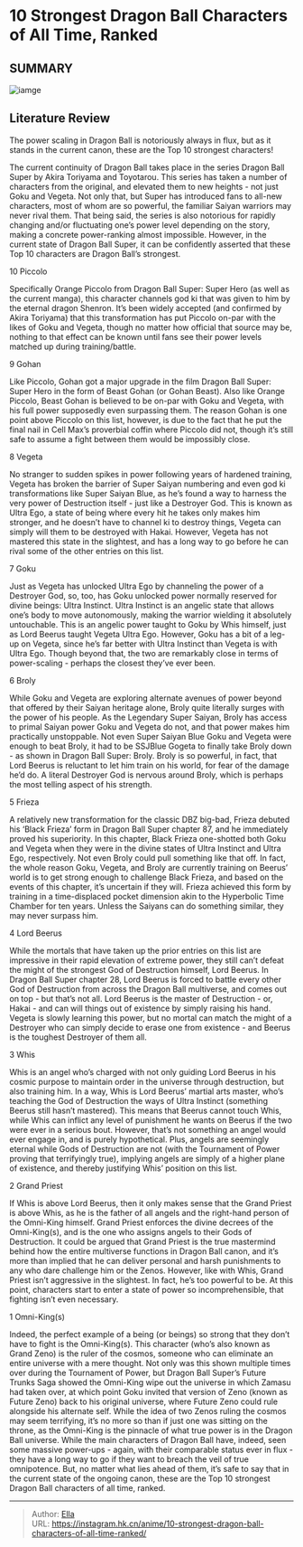 # 10 Strongest Dragon Ball Characters of All Time, Ranked


## SUMMARY 

![iamge](https://static1.srcdn.com/wordpress/wp-content/uploads/2023/10/10-dragon-ball-strongest.jpg)

## Literature Review

The power scaling in Dragon Ball is notoriously always in flux, but as it stands in the current canon, these are the Top 10 strongest characters! 





The current continuity of Dragon Ball takes place in the series Dragon Ball Super by Akira Toriyama and Toyotarou. This series has taken a number of characters from the original, and elevated them to new heights - not just Goku and Vegeta. Not only that, but Super has introduced fans to all-new characters, most of whom are so powerful, the familiar Saiyan warriors may never rival them. That being said, the series is also notorious for rapidly changing and/or fluctuating one’s power level depending on the story, making a concrete power-ranking almost impossible. However, in the current state of Dragon Ball Super, it can be confidently asserted that these Top 10 characters are Dragon Ball’s strongest.









 








 10  Piccolo 
        

Specifically Orange Piccolo from Dragon Ball Super: Super Hero (as well as the current manga), this character channels god ki that was given to him by the eternal dragon Shenron. It’s been widely accepted (and confirmed by Akira Toriyama) that this transformation has put Piccolo on-par with the likes of Goku and Vegeta, though no matter how official that source may be, nothing to that effect can be known until fans see their power levels matched up during training/battle.





 9  Gohan 
        

Like Piccolo, Gohan got a major upgrade in the film Dragon Ball Super: Super Hero in the form of Beast Gohan (or Gohan Beast). Also like Orange Piccolo, Beast Gohan is believed to be on-par with Goku and Vegeta, with his full power supposedly even surpassing them. The reason Gohan is one point above Piccolo on this list, however, is due to the fact that he put the final nail in Cell Max’s proverbial coffin where Piccolo did not, though it’s still safe to assume a fight between them would be impossibly close.





 8  Vegeta 
        

No stranger to sudden spikes in power following years of hardened training, Vegeta has broken the barrier of Super Saiyan numbering and even god ki transformations like Super Saiyan Blue, as he’s found a way to harness the very power of Destruction itself - just like a Destroyer God. This is known as Ultra Ego, a state of being where every hit he takes only makes him stronger, and he doesn’t have to channel ki to destroy things, Vegeta can simply will them to be destroyed with Hakai. However, Vegeta has not mastered this state in the slightest, and has a long way to go before he can rival some of the other entries on this list.





 7  Goku 
        

Just as Vegeta has unlocked Ultra Ego by channeling the power of a Destroyer God, so, too, has Goku unlocked power normally reserved for divine beings: Ultra Instinct. Ultra Instinct is an angelic state that allows one’s body to move autonomously, making the warrior wielding it absolutely untouchable. This is an angelic power taught to Goku by Whis himself, just as Lord Beerus taught Vegeta Ultra Ego. However, Goku has a bit of a leg-up on Vegeta, since he’s far better with Ultra Instinct than Vegeta is with Ultra Ego. Though beyond that, the two are remarkably close in terms of power-scaling - perhaps the closest they’ve ever been.





 6  Broly 
        

While Goku and Vegeta are exploring alternate avenues of power beyond that offered by their Saiyan heritage alone, Broly quite literally surges with the power of his people. As the Legendary Super Saiyan, Broly has access to primal Saiyan power Goku and Vegeta do not, and that power makes him practically unstoppable. Not even Super Saiyan Blue Goku and Vegeta were enough to beat Broly, it had to be SSJBlue Gogeta to finally take Broly down - as shown in Dragon Ball Super: Broly. Broly is so powerful, in fact, that Lord Beerus is reluctant to let him train on his world, for fear of the damage he’d do. A literal Destroyer God is nervous around Broly, which is perhaps the most telling aspect of his strength.





 5  Frieza 
        

A relatively new transformation for the classic DBZ big-bad, Frieza debuted his ‘Black Frieza’ form in Dragon Ball Super chapter 87, and he immediately proved his superiority. In this chapter, Black Frieza one-shotted both Goku and Vegeta when they were in the divine states of Ultra Instinct and Ultra Ego, respectively. Not even Broly could pull something like that off. In fact, the whole reason Goku, Vegeta, and Broly are currently training on Beerus’ world is to get strong enough to challenge Black Frieza, and based on the events of this chapter, it’s uncertain if they will. Frieza achieved this form by training in a time-displaced pocket dimension akin to the Hyperbolic Time Chamber for ten years. Unless the Saiyans can do something similar, they may never surpass him.





 4  Lord Beerus 
        

While the mortals that have taken up the prior entries on this list are impressive in their rapid elevation of extreme power, they still can’t defeat the might of the strongest God of Destruction himself, Lord Beerus. In Dragon Ball Super chapter 28, Lord Beerus is forced to battle every other God of Destruction from across the Dragon Ball multiverse, and comes out on top - but that’s not all. Lord Beerus is the master of Destruction - or, Hakai - and can will things out of existence by simply raising his hand. Vegeta is slowly learning this power, but no mortal can match the might of a Destroyer who can simply decide to erase one from existence - and Beerus is the toughest Destroyer of them all.





 3  Whis 
        

Whis is an angel who’s charged with not only guiding Lord Beerus in his cosmic purpose to maintain order in the universe through destruction, but also training him. In a way, Whis is Lord Beerus’ martial arts master, who’s teaching the God of Destruction the ways of Ultra Instinct (something Beerus still hasn’t mastered). This means that Beerus cannot touch Whis, while Whis can inflict any level of punishment he wants on Beerus if the two were ever in a serious bout. However, that’s not something an angel would ever engage in, and is purely hypothetical. Plus, angels are seemingly eternal while Gods of Destruction are not (with the Tournament of Power proving that terrifyingly true), implying angels are simply of a higher plane of existence, and thereby justifying Whis’ position on this list.





 2  Grand Priest 
        

If Whis is above Lord Beerus, then it only makes sense that the Grand Priest is above Whis, as he is the father of all angels and the right-hand person of the Omni-King himself. Grand Priest enforces the divine decrees of the Omni-King(s), and is the one who assigns angels to their Gods of Destruction. It could be argued that Grand Priest is the true mastermind behind how the entire multiverse functions in Dragon Ball canon, and it’s more than implied that he can deliver personal and harsh punishments to any who dare challenge him or the Zenos. However, like with Whis, Grand Priest isn’t aggressive in the slightest. In fact, he’s too powerful to be. At this point, characters start to enter a state of power so incomprehensible, that fighting isn’t even necessary.





 1  Omni-King(s) 
        

Indeed, the perfect example of a being (or beings) so strong that they don’t have to fight is the Omni-King(s). This character (who’s also known as Grand Zeno) is the ruler of the cosmos, someone who can eliminate an entire universe with a mere thought. Not only was this shown multiple times over during the Tournament of Power, but Dragon Ball Super’s Future Trunks Saga showed the Omni-King wipe out the universe in which Zamasu had taken over, at which point Goku invited that version of Zeno (known as Future Zeno) back to his original universe, where Future Zeno could rule alongside his alternate self. While the idea of two Zenos ruling the cosmos may seem terrifying, it’s no more so than if just one was sitting on the throne, as the Omni-King is the pinnacle of what true power is in the Dragon Ball universe.
While the main characters of Dragon Ball have, indeed, seen some massive power-ups - again, with their comparable status ever in flux - they have a long way to go if they want to breach the veil of true omnipotence. But, no matter what lies ahead of them, it’s safe to say that in the current state of the ongoing canon, these are the Top 10 strongest Dragon Ball characters of all time, ranked.

---

> Author: [Ella](https://instagram.hk.cn/)  
> URL: https://instagram.hk.cn/anime/10-strongest-dragon-ball-characters-of-all-time-ranked/  

